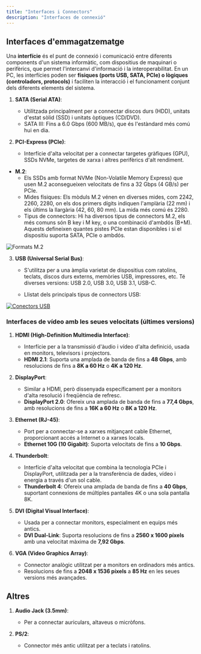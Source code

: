 ```yaml
---
title: "Interfaces i Connectors"
description: "Interfaces de connexió"
---
```


## Interfaces d'emmagatzematge

Una **interfície** és el punt de connexió i comunicació entre diferents components d'un sistema informàtic, com dispositius de maquinari o perifèrics, que permet l'intercanvi d'informació i la interoperabilitat. En un PC, les interfícies poden ser **físiques (ports USB, SATA, PCIe) o lògiques (controladors, protocols)** i faciliten la interacció i el funcionament conjunt dels diferents elements del sistema.

1. **SATA (Serial ATA)**:
   - Utilitzada principalment per a connectar discos durs (HDD), unitats d'estat sòlid (SSD) i unitats òptiques (CD/DVD).
   - SATA III: Fins a 6.0 Gbps (600 MB/s), que és l'estàndard més comú hui en dia.

2. **PCI-Express (PCIe)**:
   - Interfície d'alta velocitat per a connectar targetes gràfiques (GPU), SSDs NVMe, targetes de xarxa i altres perifèrics d'alt rendiment.

*  **M.2**:
    - Els SSDs amb format NVMe (Non-Volatile Memory Express) que usen M.2 aconsegueixen velocitats de fins a 32 Gbps (4 GB/s) per PCIe.
    - Mides físiques: Els mòduls M.2 vénen en diverses mides, com 2242, 2260, 2280, on els dos primers dígits indiquen l'amplària (22 mm) i els últims la llargària (42, 60, 80 mm). La mida més comú és 2280.
    - Tipus de connectors: Hi ha diversos tipus de connectors M.2, els més comuns són B key i M key, o una combinació d'ambdós (B+M). Aquests defineixen quantes pistes PCIe estan disponibles i si el dispositiu suporta SATA, PCIe o ambdós.

![Formats M.2](https://i.ebayimg.com/images/g/wU4AAOSwLtthTD-S/s-l1200.jpg)

3. **USB (Universal Serial Bus)**:
   - S'utilitza per a una àmplia varietat de dispositius com ratolins, teclats, discos durs externs, memòries USB, impressores, etc. Té diverses versions: USB 2.0, USB 3.0, USB 3.1, USB-C.

   -  Llistat dels principals tipus de connectors USB:

[![Conectors USB](https://i.blogs.es/050b2a/conectoresusb/1366_2000.jpg)](https://www.xataka.com/basics/tipos-usb-estandares-conectores-caracteristicas-cada-uno)

### Interfaces de vídeo amb les seues velocitats (últimes versions)

1. **HDMI (High-Definition Multimedia Interface)**:
   - Interfície per a la transmissió d'àudio i vídeo d'alta definició, usada en monitors, televisors i projectors.
   - **HDMI 2.1**: Suporta una amplada de banda de fins a **48 Gbps**, amb resolucions de fins a **8K a 60 Hz** o **4K a 120 Hz**.

2. **DisplayPort**:
   - Similar a HDMI, però dissenyada específicament per a monitors d'alta resolució i freqüència de refresc.
   - **DisplayPort 2.0**: Ofereix una amplada de banda de fins a **77,4 Gbps**, amb resolucions de fins a **16K a 60 Hz** o **8K a 120 Hz**.

3. **Ethernet (RJ-45)**:
   - Port per a connectar-se a xarxes mitjançant cable Ethernet, proporcionant accés a Internet o a xarxes locals.
   - **Ethernet 10G (10 Gigabit)**: Suporta velocitats de fins a **10 Gbps**.

4. **Thunderbolt**:
   - Interfície d'alta velocitat que combina la tecnologia PCIe i DisplayPort, utilitzada per a la transferència de dades, vídeo i energia a través d'un sol cable.
   - **Thunderbolt 4**: Ofereix una amplada de banda de fins a **40 Gbps**, suportant connexions de múltiples pantalles 4K o una sola pantalla 8K.

5. **DVI (Digital Visual Interface)**:
   - Usada per a connectar monitors, especialment en equips més antics.
   - **DVI Dual-Link**: Suporta resolucions de fins a **2560 x 1600 píxels** amb una velocitat màxima de **7,92 Gbps**.

6. **VGA (Video Graphics Array)**:
   - Connector analògic utilitzat per a monitors en ordinadors més antics.
   - Resolucions de fins a **2048 x 1536 píxels** a **85 Hz** en les seues versions més avançades.


## Altres

1. **Audio Jack (3.5mm)**:
    - Per a connectar auriculars, altaveus o micròfons.

2. **PS/2**:
    - Connector més antic utilitzat per a teclats i ratolins.
